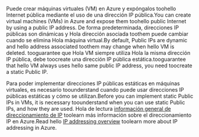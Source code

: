 <span data-ttu-id="594dd-101">Puede crear máquinas virtuales (VM) en Azure y expóngalos toohello Internet pública mediante el uso de una dirección IP pública.</span><span class="sxs-lookup"><span data-stu-id="594dd-101">You can create virtual machines (VMs) in Azure and expose them toohello public Internet by using a public IP address.</span></span> <span data-ttu-id="594dd-102">De forma predeterminada, direcciones IP públicas son dinámicas y Hola dirección asociada toothem puede cambiar cuando se elimina Hola máquina virtual.</span><span class="sxs-lookup"><span data-stu-id="594dd-102">By default, Public IPs are dynamic and hello address associated toothem may change when hello VM is deleted.</span></span> <span data-ttu-id="594dd-103">tooguarantee que Hola VM siempre utiliza Hola la misma dirección IP pública, debe toocreate una dirección IP pública estática.</span><span class="sxs-lookup"><span data-stu-id="594dd-103">tooguarantee that hello VM always uses hello same public IP address, you need toocreate a static Public IP.</span></span> 

<span data-ttu-id="594dd-104">Para poder implementar direcciones IP públicas estáticas en máquinas virtuales, es necesario toounderstand cuando puede usar direcciones IP públicas estáticas y cómo se utilizan.</span><span class="sxs-lookup"><span data-stu-id="594dd-104">Before you can implement static Public IPs in VMs, it is necessary toounderstand when you can use static Public IPs, and how they are used.</span></span> <span data-ttu-id="594dd-105">Hola de lectura [información general de direccionamiento de IP](../articles/virtual-network/virtual-network-ip-addresses-overview-arm.md) toolearn más información sobre el direccionamiento IP en Azure.</span><span class="sxs-lookup"><span data-stu-id="594dd-105">Read hello [IP addressing overview](../articles/virtual-network/virtual-network-ip-addresses-overview-arm.md) toolearn more about IP addressing in Azure.</span></span>

